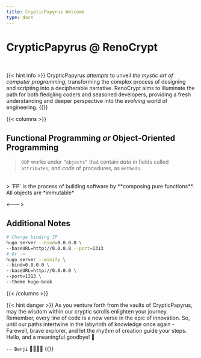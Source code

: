```yaml
---
title: CrypticPapyrus Welcome
type: docs
---
```

# CrypticPapyrus @ RenoCrypt

</br>

{{< hint info >}}
CrypticPapyrus _attempts_ to unveil _the mystic art of computer programming_, transforming the complex process of designing and scripting into a decipherable narrative. RenoCrypt aims to illuminate the path for both fledgling coders and seasoned developers, providing a fresh understanding and deeper perspective into the _evolving_ world of engineering.
{{</hint>}}

{{< columns >}}

## Functional Programming *or* Object-Oriented Programming

> `OOP` works under `“objects”` that contain *data* in fields called `attributes`; and *code* of procedures, as `methods`.
</br>
> `FP` is the process of building software by **composing pure functions**. All objects are *immutable*

<--->

## Additional Notes

```bash
# Change binding IP
hugo server --bind=0.0.0.0 \
--baseURL=http://0.0.0.0 --port=1313
# Or ->
hugo server --minify \
--bind=0.0.0.0 \
--baseURL=http://0.0.0.0 \
--port=1313 \
--theme hugo-book
```

{{< /columns >}}

{{< hint danger >}}
As you venture forth from the vaults of CrypticPapyrus, may the wisdom within our cryptic scrolls enlighten your journey. Remember, every line of code is a new verse in the epic of innovation. So, until our paths intertwine in the labyrinth of knowledge once again - Farewell, brave explorer, and let the rhythm of creation guide your steps. Hello, and a meaningful goodbye! 💙

`-- Benji` 🧑‍🔬🧑‍💻
{{</hint>}}
